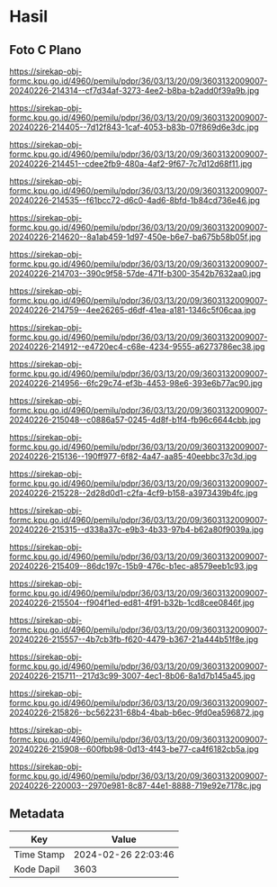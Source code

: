 # Hasil

## Foto C Plano

https://sirekap-obj-formc.kpu.go.id/4960/pemilu/pdpr/36/03/13/20/09/3603132009007-20240226-214314--cf7d34af-3273-4ee2-b8ba-b2add0f39a9b.jpg

https://sirekap-obj-formc.kpu.go.id/4960/pemilu/pdpr/36/03/13/20/09/3603132009007-20240226-214405--7d12f843-1caf-4053-b83b-07f869d6e3dc.jpg

https://sirekap-obj-formc.kpu.go.id/4960/pemilu/pdpr/36/03/13/20/09/3603132009007-20240226-214451--cdee2fb9-480a-4af2-9f67-7c7d12d68f11.jpg

https://sirekap-obj-formc.kpu.go.id/4960/pemilu/pdpr/36/03/13/20/09/3603132009007-20240226-214535--f61bcc72-d6c0-4ad6-8bfd-1b84cd736e46.jpg

https://sirekap-obj-formc.kpu.go.id/4960/pemilu/pdpr/36/03/13/20/09/3603132009007-20240226-214620--8a1ab459-1d97-450e-b6e7-ba675b58b05f.jpg

https://sirekap-obj-formc.kpu.go.id/4960/pemilu/pdpr/36/03/13/20/09/3603132009007-20240226-214703--390c9f58-57de-471f-b300-3542b7632aa0.jpg

https://sirekap-obj-formc.kpu.go.id/4960/pemilu/pdpr/36/03/13/20/09/3603132009007-20240226-214759--4ee26265-d6df-41ea-a181-1346c5f06caa.jpg

https://sirekap-obj-formc.kpu.go.id/4960/pemilu/pdpr/36/03/13/20/09/3603132009007-20240226-214912--e4720ec4-c68e-4234-9555-a6273786ec38.jpg

https://sirekap-obj-formc.kpu.go.id/4960/pemilu/pdpr/36/03/13/20/09/3603132009007-20240226-214956--6fc29c74-ef3b-4453-98e6-393e6b77ac90.jpg

https://sirekap-obj-formc.kpu.go.id/4960/pemilu/pdpr/36/03/13/20/09/3603132009007-20240226-215048--c0886a57-0245-4d8f-b1f4-fb96c6644cbb.jpg

https://sirekap-obj-formc.kpu.go.id/4960/pemilu/pdpr/36/03/13/20/09/3603132009007-20240226-215136--190ff977-6f82-4a47-aa85-40eebbc37c3d.jpg

https://sirekap-obj-formc.kpu.go.id/4960/pemilu/pdpr/36/03/13/20/09/3603132009007-20240226-215228--2d28d0d1-c2fa-4cf9-b158-a3973439b4fc.jpg

https://sirekap-obj-formc.kpu.go.id/4960/pemilu/pdpr/36/03/13/20/09/3603132009007-20240226-215315--d338a37c-e9b3-4b33-97b4-b62a80f9039a.jpg

https://sirekap-obj-formc.kpu.go.id/4960/pemilu/pdpr/36/03/13/20/09/3603132009007-20240226-215409--86dc197c-15b9-476c-b1ec-a8579eeb1c93.jpg

https://sirekap-obj-formc.kpu.go.id/4960/pemilu/pdpr/36/03/13/20/09/3603132009007-20240226-215504--f904f1ed-ed81-4f91-b32b-1cd8cee0846f.jpg

https://sirekap-obj-formc.kpu.go.id/4960/pemilu/pdpr/36/03/13/20/09/3603132009007-20240226-215557--4b7cb3fb-f620-4479-b367-21a444b51f8e.jpg

https://sirekap-obj-formc.kpu.go.id/4960/pemilu/pdpr/36/03/13/20/09/3603132009007-20240226-215711--217d3c99-3007-4ec1-8b06-8a1d7b145a45.jpg

https://sirekap-obj-formc.kpu.go.id/4960/pemilu/pdpr/36/03/13/20/09/3603132009007-20240226-215826--bc562231-68b4-4bab-b6ec-9fd0ea596872.jpg

https://sirekap-obj-formc.kpu.go.id/4960/pemilu/pdpr/36/03/13/20/09/3603132009007-20240226-215908--600fbb98-0d13-4f43-be77-ca4f6182cb5a.jpg

https://sirekap-obj-formc.kpu.go.id/4960/pemilu/pdpr/36/03/13/20/09/3603132009007-20240226-220003--2970e981-8c87-44e1-8888-719e92e7178c.jpg


## Metadata

| Key        | Value               |
| ---------- | ------------------- |
| Time Stamp | 2024-02-26 22:03:46 |
| Kode Dapil | 3603                |



